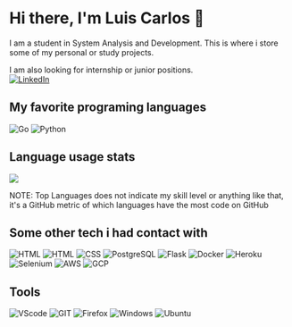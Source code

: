 # Hi there, I'm Luis Carlos 👋

I am a student in System Analysis and Development.
This is where i store some of my personal or study projects.

I am also looking for internship or junior positions.  
<a href="https://www.linkedin.com/in/luis-carlos-firmino-pinheiro/" target="_blank"><img src="https://img.shields.io/badge/LinkedIn-0077B5?style=for-the-badge&logo=linkedin&logoColor=white" alt="LinkedIn"></a>

## My favorite programing languages

<img src="https://img.shields.io/badge/Go-00ADD8?style=for-the-badge&logo=go&logoColor=white" alt="Go">

<img src="https://img.shields.io/badge/Python-3776AB?style=for-the-badge&logo=python&logoColor=white" alt="Python">

## Language usage stats

<a href="https://github.com/L-Carlos/L-Carlos">
  <img align="center" src="https://github-readme-stats.vercel.app/api/top-langs/?username=L-Carlos&title_color=ffffff&text_color=c9cacc&icon_color=2bbc8a&bg_color=1d1f21&langs_count=5&count_private=true&show_icons=true&hide=jupyter%20notebook" />
</a>

NOTE: Top Languages does not indicate my skill level or anything like that, it's a GitHub metric of which languages have the most code on GitHub

## Some other tech i had contact with

<img src="https://img.shields.io/badge/HTML5-E34F26?style=for-the-badge&logo=html5&logoColor=white" alt="HTML">
<img src="https://img.shields.io/badge/CSS3-1572B6?style=for-the-badge&logo=css3&logoColor=white" alt="HTML">
<img src="https://img.shields.io/badge/JavaScript-323330?style=for-the-badge&logo=javascript&logoColor=F7DF1E" alt="CSS">
<img src="https://img.shields.io/badge/PostgreSQL-316192?style=for-the-badge&logo=postgresql&logoColor=white" alt="PostgreSQL">
<img src="https://img.shields.io/badge/Flask-000000?style=for-the-badge&logo=flask&logoColor=white" alt="Flask">
<img src="https://img.shields.io/badge/Docker-2CA5E0?style=for-the-badge&logo=docker&logoColor=white" alt="Docker">
<img src="https://img.shields.io/badge/Heroku-430098?style=for-the-badge&logo=heroku&logoColor=white" alt="Heroku">
<img src="https://img.shields.io/badge/Selenium-43B02A?style=for-the-badge&logo=Selenium&logoColor=white" alt="Selenium">
<img src="https://img.shields.io/badge/Amazon_AWS-FF9900?style=for-the-badge&logo=amazonaws&logoColor=white" alt="AWS">
<img src="https://img.shields.io/badge/Google_Cloud-4285F4?style=for-the-badge&logo=google-cloud&logoColor=white" alt="GCP">

## Tools

<img src="https://img.shields.io/badge/Visual_Studio_Code-0078D4?style=for-the-badge&logo=visual%20studio%20code&logoColor=white" alt="VScode">
<img src="https://img.shields.io/badge/Git-F05032?style=for-the-badge&logo=git&logoColor=white" alt="GIT">
<img src="https://img.shields.io/badge/Firefox_Browser-FF7139?style=for-the-badge&logo=Firefox-Browser&logoColor=white" alt="Firefox">
<img src="https://img.shields.io/badge/Windows-0078D6?style=for-the-badge&logo=windows&logoColor=white" alt="Windows">
<img src="https://img.shields.io/badge/Ubuntu-E95420?style=for-the-badge&logo=ubuntu&logoColor=white" alt="Ubuntu">
